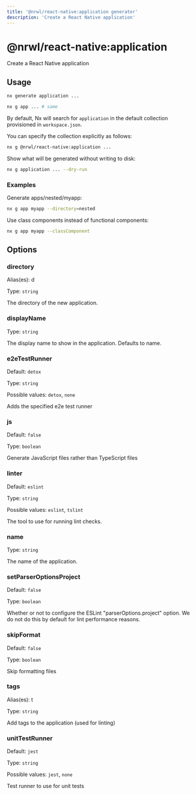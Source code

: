 ```yaml
---
title: '@nrwl/react-native:application generator'
description: 'Create a React Native application'
---
```


# @nrwl/react-native:application

Create a React Native application

## Usage

```bash
nx generate application ...
```

```bash
nx g app ... # same
```

By default, Nx will search for `application` in the default collection provisioned in `workspace.json`.

You can specify the collection explicitly as follows:

```bash
nx g @nrwl/react-native:application ...
```

Show what will be generated without writing to disk:

```bash
nx g application ... --dry-run
```

### Examples

Generate apps/nested/myapp:

```bash
nx g app myapp --directory=nested
```

Use class components instead of functional components:

```bash
nx g app myapp --classComponent
```

## Options

### directory

Alias(es): d

Type: `string`

The directory of the new application.

### displayName

Type: `string`

The display name to show in the application. Defaults to name.

### e2eTestRunner

Default: `detox`

Type: `string`

Possible values: `detox`, `none`

Adds the specified e2e test runner

### js

Default: `false`

Type: `boolean`

Generate JavaScript files rather than TypeScript files

### linter

Default: `eslint`

Type: `string`

Possible values: `eslint`, `tslint`

The tool to use for running lint checks.

### name

Type: `string`

The name of the application.

### setParserOptionsProject

Default: `false`

Type: `boolean`

Whether or not to configure the ESLint "parserOptions.project" option. We do not do this by default for lint performance reasons.

### skipFormat

Default: `false`

Type: `boolean`

Skip formatting files

### tags

Alias(es): t

Type: `string`

Add tags to the application (used for linting)

### unitTestRunner

Default: `jest`

Type: `string`

Possible values: `jest`, `none`

Test runner to use for unit tests
